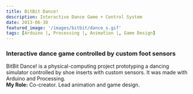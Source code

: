 ```yaml
---
title: BitBit Dance!
description: Interactive Dance Game + Control System 
date: 2013-06-30
featured_image: '/images/bitbit/dance_s.gif'
tags: [Arduino |, Processing |, Animation |, Game Design]
---
```


<h3> Interactive dance game controlled by custom foot sensors</h3>


BitBit Dance! is a physical-computing project prototyping a dancing simulator controlled by shoe inserts with custom sensors. It was made with Arduino and Processing. 
<br>
<strong>My Role:</strong> Co-creator. Lead animation and game design.

<div class="gallery" data-columns="2">
  <img src="{{ site.baseurl }}/images/bitbit/case5.jpg" alt="" title="control case">
  <img src="{{ site.baseurl }}/images/bitbit/casing_wip2.jpg" alt="" title="sensor design">
  <img src="{{ site.baseurl }}/images/bitbit/dance_s.gif" alt="" title="gameplay">
  <img src="{{ site.baseurl }}/images/bitbit/software1.gif" alt="" title="gameplay">

  
</div>